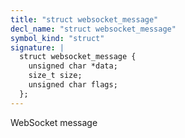 ```yaml
---
title: "struct websocket_message"
decl_name: "struct websocket_message"
symbol_kind: "struct"
signature: |
  struct websocket_message {
    unsigned char *data;
    size_t size;
    unsigned char flags;
  };
---
```


WebSocket message 

